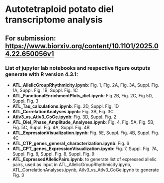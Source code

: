 # Autotetraploid potato diel transcriptome analysis

## For submission: https://www.biorxiv.org/content/10.1101/2025.04.22.650056v1

### List of jupyter lab notebooks and respective figure outputs generate with R version 4.3.1: 

* **ATL_AllelicGroupRhythmicity.ipynb**: Fig. 1, Fig. 2A, Fig. 3A, Suppl. Fig. 1A, Suppl. Fig. 1B, Suppl. Fig. 1C
* **ATL_FunctionalEnrichmentPlots_diel.ipynb**: Fig 2B, Fig. 2C, Fig 5D, Suppl. Fig. 3
* **ATL_Tau_calculations.ipynb**: Fig. 2D, Suppl. Fig. 1D
* **ATL_CorrelationAnalyses.ipynb**: Fig. 3B, Fig. 3C
* **Atlv3_vs_Atlv3_CoGe.ipynb**: Fig. 3D, Suppl. Fig. 2
* **ATL_Diel_Phase_Amplitude_Analyses.ipynb**: Fig. 4, Fig. 5A, Fig. 5B, Fig. 5C, Suppl. Fig. 4A, Suppl. Fig. 4B
* **ATL_ExpressionVisualization.ipynb**: Fig. 5E, Suppl. Fig. 4B, Suppl. Fig. 4C
* **ATL_CTP_genes_general_characterization.ipynb**: Fig. 6
* **ATL_CPT_genes_ExpressionVisualization.ipynb**: Fig. 7, Suppl. Fig. 7A, Suppl. Fig. 8, Suppl. Fig. 8, Suppl. Fig. 9
* **ATL_ExpressedAllelicPairs.ipynb**: to generate list of expressed allelic pairs, used as input in ATL_AllelicGroupRhythmicity.ipynb, ATL_CorrelationAnalyses.ipynb, Atlv3_vs_Atlv3_CoGe.ipynb to generate Fig. 3











